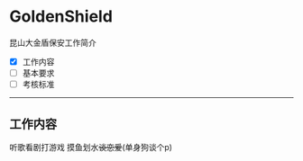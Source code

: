 # GoldenShield
昆山大金盾保安工作简介

- [x] 工作内容
- [ ] 基本要求
- [ ] 考核标准

---
## 工作内容
听歌看剧打游戏
摸鱼划水<del>谈恋爱</del>(单身狗谈个p)
